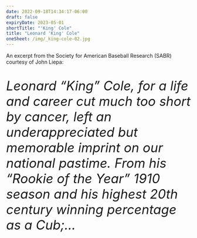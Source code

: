 ```yaml
---
date: 2022-09-18T14:34:17-06:00
draft: false
expiryDate: 2023-05-01
shortTitle: "'King' Cole" 
title: "Leonard 'King' Cole"
oneSheet: /img/_king-cole-02.jpg
---
```

An excerpt from the Society for American Baseball Research (SABR) courtesy of John Liepa: 

<p style="font-size:35px;"><em>
Leonard “King” Cole, for a life and career cut much too short by cancer, left an underappreciated but memorable imprint on our national pastime. From his “Rookie of the Year” 1910 season and his highest 20th century winning percentage as a Cub;...</em>
</p>

